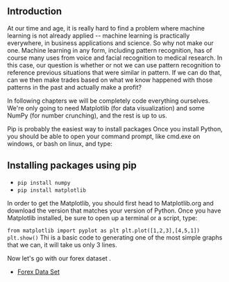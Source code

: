 ## Introduction 
At our time and age, it is really hard to find a problem where machine learning is not already applied -- machine learning is practically everywhere, in business applications and science.
So why not make our one. 
Machine learning in any form, including pattern recognition, has of course many uses from voice and facial recognition to medical research.
In this case, our question is whether or not we can use pattern recognition to reference previous situations that were similar in pattern.
If we can do that, can we then make trades based on what we know happened with those patterns in the past and actually make a profit?


In following chapters we will be completely code everything ourselves. We're only going to need Matplotlib (for data visualization) and some NumPy (for number crunching), and the rest is up to us.

Pip is probably the easiest way to install packages Once you install Python, you should be able to open your command prompt, like cmd.exe on windows, or bash on linux, and type:

## Installing packages using pip
* `pip install numpy`
* `pip install matplotlib`

In order to get the Matplotlib, you should first head to Matplotlib.org and download the version that matches your version of Python.
Once you have Matplotlib installed, be sure to open up a terminal or a script, type:

`
from matplotlib import pyplot as plt
plt.plot([1,2,3],[4,5,1])
plt.show()
`
Thi is a basic code to generating one of the most simple graphs that we can, it will take us only 3 lines.

Now let's go with our forex dataset .
* [Forex Data Set ](https://pythonprogramming.net/static/downloads/forex-hft-pattern-recognition/GBPUSD.zip)



